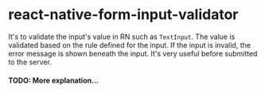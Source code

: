 # react-native-form-input-validator

It's to validate the input's value in RN such as `TextInput`. The value is validated based on the rule defined for the input.
If the input is invalid, the error message is shown beneath the input. It's very useful before submitted to the server. 

#### TODO: More explanation...